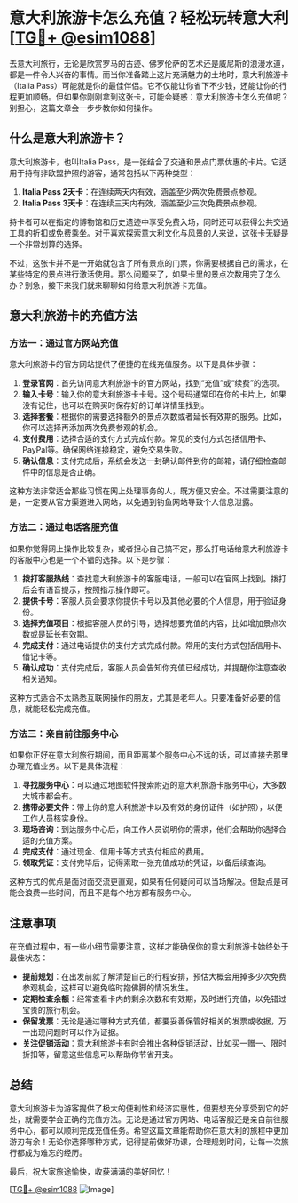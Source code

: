 # 意大利旅游卡怎么充值？轻松玩转意大利[[TG💪+ @esim1088](https://t.me/s/esim1088)]

去意大利旅行，无论是欣赏罗马的古迹、佛罗伦萨的艺术还是威尼斯的浪漫水道，都是一件令人兴奋的事情。而当你准备踏上这片充满魅力的土地时，意大利旅游卡（Italia Pass）可能就是你的最佳伴侣。它不仅能让你省下不少钱，还能让你的行程更加顺畅。但如果你刚刚拿到这张卡，可能会疑惑：意大利旅游卡怎么充值呢？别担心，这篇文章会一步步教你如何操作。

## 什么是意大利旅游卡？

意大利旅游卡，也叫Italia Pass，是一张结合了交通和景点门票优惠的卡片。它适用于持有非欧盟护照的游客，通常包括以下两种类型：

1. **Italia Pass 2天卡**：在连续两天内有效，涵盖至少两次免费景点参观。
2. **Italia Pass 3天卡**：在连续三天内有效，涵盖至少三次免费景点参观。

持卡者可以在指定的博物馆和历史遗迹中享受免费入场，同时还可以获得公共交通工具的折扣或免费乘坐。对于喜欢探索意大利文化与风景的人来说，这张卡无疑是一个非常划算的选择。

不过，这张卡并不是一开始就包含了所有景点的门票，你需要根据自己的需求，在某些特定的景点进行激活使用。那么问题来了，如果卡里的景点次数用完了怎么办？别急，接下来我们就来聊聊如何给意大利旅游卡充值。

## 意大利旅游卡的充值方法

### 方法一：通过官方网站充值

意大利旅游卡的官方网站提供了便捷的在线充值服务。以下是具体步骤：

1. **登录官网**：首先访问意大利旅游卡的官方网站，找到“充值”或“续费”的选项。
2. **输入卡号**：输入你的意大利旅游卡卡号。这个号码通常印在你的卡片上，如果没有记住，也可以在购买时保存好的订单详情里找到。
3. **选择套餐**：根据你的需要选择额外的景点次数或者延长有效期的服务。比如，你可以选择再添加两次免费参观的机会。
4. **支付费用**：选择合适的支付方式完成付款。常见的支付方式包括信用卡、PayPal等。确保网络连接稳定，避免交易失败。
5. **确认信息**：支付完成后，系统会发送一封确认邮件到你的邮箱，请仔细检查邮件中的信息是否正确。

这种方法非常适合那些习惯在网上处理事务的人，既方便又安全。不过需要注意的是，一定要从官方渠道进入网站，以免遇到钓鱼网站导致个人信息泄露。

### 方法二：通过电话客服充值

如果你觉得网上操作比较复杂，或者担心自己搞不定，那么打电话给意大利旅游卡的客服中心也是一个不错的选择。以下是步骤：

1. **拨打客服热线**：查找意大利旅游卡的客服电话，一般可以在官网上找到。拨打后会有语音提示，按照指示操作即可。
2. **提供卡号**：客服人员会要求你提供卡号以及其他必要的个人信息，用于验证身份。
3. **选择充值项目**：根据客服人员的引导，选择想要充值的内容，比如增加景点次数或是延长有效期。
4. **完成支付**：通过电话提供的支付方式完成付款。常用的支付方式包括信用卡、借记卡等。
5. **确认成功**：支付完成后，客服人员会告知你充值已经成功，并提醒你注意查收相关通知。

这种方式适合不太熟悉互联网操作的朋友，尤其是老年人。只要准备好必要的信息，就能轻松完成充值。

### 方法三：亲自前往服务中心

如果你正好在意大利旅行期间，而且距离某个服务中心不远的话，可以直接去那里办理充值业务。以下是具体流程：

1. **寻找服务中心**：可以通过地图软件搜索附近的意大利旅游卡服务中心，大多数大城市都会有。
2. **携带必要文件**：带上你的意大利旅游卡以及有效的身份证件（如护照），以便工作人员核实身份。
3. **现场咨询**：到达服务中心后，向工作人员说明你的需求，他们会帮助你选择合适的充值方案。
4. **完成支付**：通过现金、信用卡等方式支付相应的费用。
5. **领取凭证**：支付完毕后，记得索取一张充值成功的凭证，以备后续查询。

这种方式的优点是面对面交流更直观，如果有任何疑问可以当场解决。但缺点是可能会浪费一些时间，而且不是每个地方都有服务中心。

## 注意事项

在充值过程中，有一些小细节需要注意，这样才能确保你的意大利旅游卡始终处于最佳状态：

- **提前规划**：在出发前就了解清楚自己的行程安排，预估大概会用掉多少次免费参观机会，这样可以避免临时抱佛脚的情况发生。
- **定期检查余额**：经常查看卡内的剩余次数和有效期，及时进行充值，以免错过宝贵的旅行机会。
- **保留发票**：无论是通过哪种方式充值，都要妥善保管好相关的发票或收据，万一出现问题时可以作为证据。
- **关注促销活动**：意大利旅游卡有时会推出各种促销活动，比如买一赠一、限时折扣等，留意这些信息可以帮助你节省开支。

## 总结

意大利旅游卡为游客提供了极大的便利性和经济实惠性，但要想充分享受到它的好处，就需要学会正确的充值方法。无论是通过官方网站、电话客服还是亲自前往服务中心，都可以顺利完成充值任务。希望这篇文章能帮助你在意大利的旅程中更加游刃有余！无论你选择哪种方式，记得提前做好功课，合理规划时间，让每一次旅行都成为难忘的经历。

最后，祝大家旅途愉快，收获满满的美好回忆！

[[TG💪+ @esim1088](https://t.me/s/esim1088) ![Image](https://i.postimg.cc/4NQfJmqS/Snipaste-2025-05-13-00-14-12.png)]